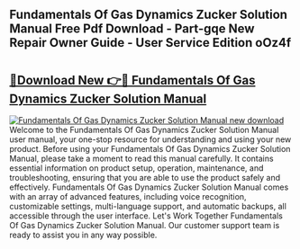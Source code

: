 ## Fundamentals Of Gas Dynamics Zucker Solution Manual Free Pdf Download - Part-gqe New Repair Owner Guide - User Service Edition oOz4f

# <h2><a href="http://bc6691.oget.top/?id=Fundamentals+Of+Gas+Dynamics+Zucker+Solution+Manual">🔗Download New 👉🔴 Fundamentals Of Gas Dynamics Zucker Solution Manual</a></h2>

[![Fundamentals Of Gas Dynamics Zucker Solution Manual new download](https://i.imgur.com/5g1atiW.png)](http://bc6691.oget.top/?id=Fundamentals+Of+Gas+Dynamics+Zucker+Solution+Manual)
Welcome to the Fundamentals Of Gas Dynamics Zucker Solution Manual user manual, your one-stop resource for understanding and using your new product. Before using your Fundamentals Of Gas Dynamics Zucker Solution Manual, please take a moment to read this manual carefully. It contains essential information on product setup, operation, maintenance, and troubleshooting, ensuring that you are able to use the product safely and effectively. Fundamentals Of Gas Dynamics Zucker Solution Manual comes with an array of advanced features, including voice recognition, customizable settings, multi-language support, and automatic backups, all accessible through the user interface. Let's Work Together Fundamentals Of Gas Dynamics Zucker Solution Manual. Our customer support team is ready to assist you in any way possible.
